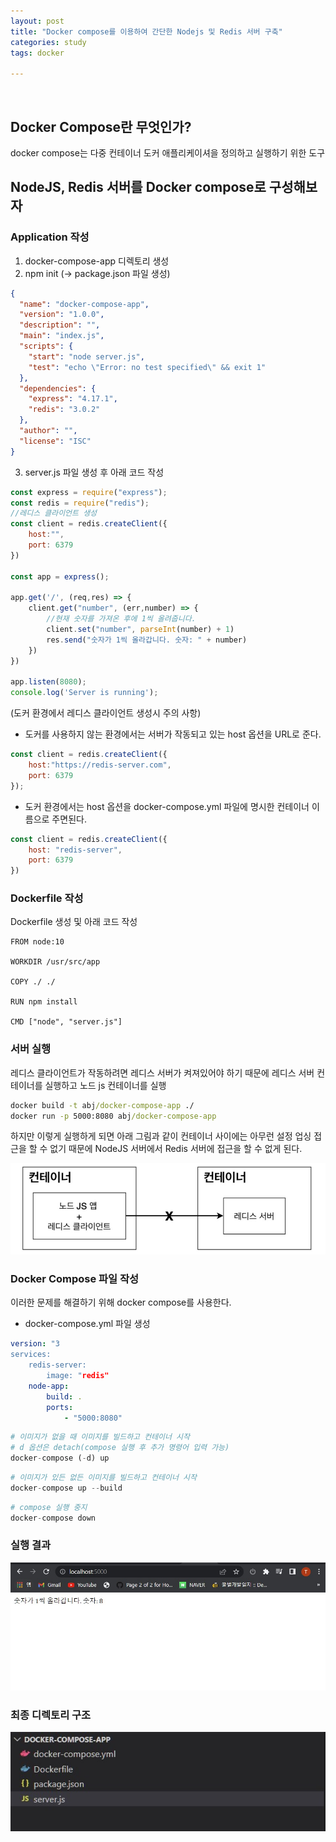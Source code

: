 ```yaml
---
layout: post
title: "Docker compose를 이용하여 간단한 Nodejs 및 Redis 서버 구축"
categories: study
tags: docker

---
```


<br>

## Docker Compose란 무엇인가?

docker compose는 다중 컨테이너 도커 애플리케이셔을 정의하고 실행하기 위한 도구

## NodeJS, Redis 서버를 Docker compose로 구성해보자

### Application 작성

1. docker-compose-app 디렉토리 생성
2. npm init (-> package.json 파일 생성)
```json
{
  "name": "docker-compose-app",
  "version": "1.0.0",
  "description": "",
  "main": "index.js",
  "scripts": {
    "start": "node server.js",
    "test": "echo \"Error: no test specified\" && exit 1"
  },
  "dependencies": {
    "express": "4.17.1",
    "redis": "3.0.2"
  },
  "author": "",
  "license": "ISC"
}
```
3. server.js 파일 생성 후 아래 코드 작성
```js
const express = require("express");
const redis = require("redis");
//레디스 클라이언트 생성
const client = redis.createClient({
    host:"", 
    port: 6379
})

const app = express();

app.get('/', (req,res) => {
    client.get("number", (err,number) => {
        //현재 숫자를 가져온 후에 1씩 올려줍니다.
        client.set("number", parseInt(number) + 1)
        res.send("숫자가 1씩 올라갑니다. 숫자: " + number)
    })
})

app.listen(8080);
console.log('Server is running');
```

(도커 환경에서 레디스 클라이언트 생성시 주의 사항)
- 도커를 사용하지 않는 환경에서는 서버가 작동되고 있는 host 옵션을 URL로 준다.
```js
const client = redis.createClient({
    host:"https://redis-server.com",
    port: 6379
});
```

- 도커 환경에서는 host 옵션을 docker-compose.yml 파일에 명시한 컨테이너 이름으로 주면된다.
```js
const client = redis.createClient({
    host: "redis-server",
    port: 6379
})
```

### Dockerfile 작성
Dockerfile 생성 및 아래 코드 작성
```docker
FROM node:10

WORKDIR /usr/src/app

COPY ./ ./

RUN npm install

CMD ["node", "server.js"]
```

### 서버 실행
레디스 클라이언트가 작동하려면 레디스 서버가 켜져있어야 하기 때문에 레디스 서버 컨테이너를 실행하고 노드 js 컨테이너를 실행

```cmd
docker build -t abj/docker-compose-app ./
docker run -p 5000:8080 abj/docker-compose-app
```

하지만 이렇게 실행하게 되면 아래 그림과 같이 컨테이너 사이에는 아무런 설정 업싱 접근을 할 수 없기 때문에 NodeJS 서버에서 Redis 서버에 접근을 할 수 없게 된다.

![img](/assets/img/study/docker/docker5.jpg)

### Docker Compose 파일 작성

이러한 문제를 해결하기 위해 docker compose를 사용한다.

- docker-compose.yml 파일 생성

```yml
version: "3
services:
    redis-server:
        image: "redis"
    node-app:
        build: .
        ports:
            - "5000:8080"
```
```python
# 이미지가 없을 때 이미지를 빌드하고 컨테이너 시작
# d 옵션은 detach(compose 실행 후 추가 명령어 입력 가능)
docker-compose (-d) up
```
```python
# 이미지가 있든 없든 이미지를 빌드하고 컨테이너 시작
docker-compose up --build
```
```python
# compose 실행 중지
docker-compose down
```

### 실행 결과
![img](/assets/img/study/docker/docker6.jpg)


### 최종 디렉토리 구조
![img](/assets/img/study/docker/docker7.jpg)